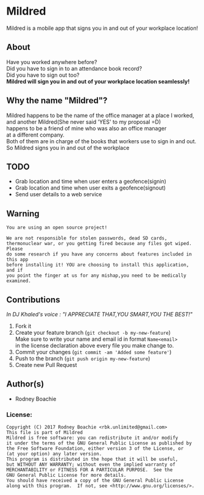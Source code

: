 # Mildred
Mildred is a mobile app that signs you in and out of your workplace location!


## About
Have you worked anywhere before?<br>
Did you have to sign in to an attendance book record?<br>
Did you have to sign out too?<br>
**Mildred will sign you in and out of your workplace location seamlessly!**
## Why the name "Mildred"?
Mildred happens to be the name of the office manager at a place I worked,<br>
and another Mildred(She never said 'YES' to my proposal =D) <br>
happens to be a friend of mine who was also an office manager <br>
at a different company.<br>
Both of them are in charge of the books that workers use to sign in and out.<br>
So Mildred signs you in and out of the workplace

## TODO 
* Grab location and time when user enters a geofence(signin)
* Grab location and time when user exits a geofence(signout)
* Send user details to a web service


Warning
---

    You are using an open source project!
        
    We are not responsible for stolen passwords, dead SD cards,
    thermonuclear war, or you getting fired because any files got wiped. Please
    do some research if you have any concerns about features included in this app
    before installing it! YOU are choosing to install this application, and if
    you point the finger at us for any mishap,you need to be medically examined.
        
    

Contributions
-----
*In DJ Khaled's voice : "I APPRECIATE THAT,YOU SMART,YOU THE BEST!"*
1. Fork it
2. Create your feature branch (`git checkout -b my-new-feature`)<br>
Make sure to write your name and email id in format `Name<email>` <br>
in the license declaration above every file you make change to.<br>
3. Commit your changes (`git commit -am 'Added some feature'`)
4. Push to the branch (`git push origin my-new-feature`)
5. Create new Pull Request


Author(s)
---------
- Rodney Boachie


### License: 

    Copyright (C) 2017 Rodney Boachie <rbk.unlimited@gmail.com>
    This file is part of Mildred
    Mildred is free software: you can redistribute it and/or modify
    it under the terms of the GNU General Public License as published by
    the Free Software Foundation, either version 3 of the License, or
    (at your option) any later version.
    This program is distributed in the hope that it will be useful,
    but WITHOUT ANY WARRANTY; without even the implied warranty of
    MERCHANTABILITY or FITNESS FOR A PARTICULAR PURPOSE.  See the
    GNU General Public License for more details.
    You should have received a copy of the GNU General Public License
    along with this program.  If not, see <http://www.gnu.org/licenses/>.